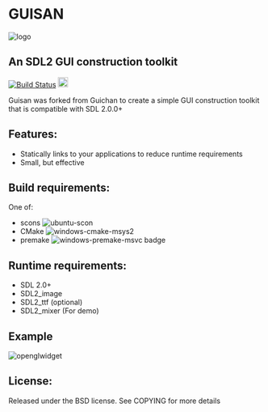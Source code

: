 # GUISAN

![logo](examples/guisan.png "GUISAN")

## An SDL2 GUI construction toolkit

[![Build Status](https://github.com/kallisti5/guisan/actions/workflows/build.yaml/badge.svg)](https://github.com/kallisti5/guisan/actions)
[<img src="https://ko-fi.com/img/githubbutton_sm.svg" height="20px" />](https://ko-fi.com/Q5Q2QF1PE)

Guisan was forked from Guichan to create a simple GUI construction toolkit that is compatible with SDL 2.0.0+

## Features:

* Statically links to your applications to reduce runtime requirements
* Small, but effective

## Build requirements:

One of:

* scons ![ubuntu-scon](https://github.com/kallisti5/guisan/actions/workflows/build.yaml/badge.svg)
* CMake ![windows-cmake-msys2](https://github.com/kallisti5/guisan/actions/workflows/windows-cmake-msys2.yml/badge.svg)
* premake ![windows-premake-msvc badge](https://github.com/kallisti5/guisan/actions/workflows/windows-premake-msvc.yaml/badge.svg)

## Runtime requirements:

* SDL 2.0+
* SDL2_image
* SDL2_ttf (optional)
* SDL2_mixer (For demo)

## Example

![openglwidget](examples/opengldemo.png)

## License:

Released under the BSD license. See COPYING for more details
